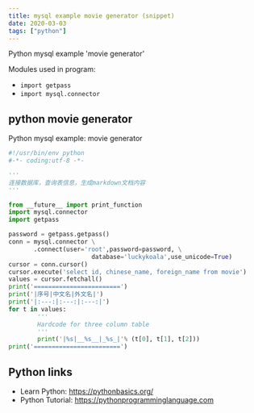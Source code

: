 ```yaml
---
title: mysql example movie generator (snippet)
date: 2020-03-03
tags: ["python"]
---
```

Python mysql example 'movie generator'


Modules used in program: 
* `import getpass`
* `import mysql.connector`

## python movie generator

Python mysql example: movie generator

```python
#!/usr/bin/env python
#-*- coding:utf-8 -*-

'''
连接数据库，查询表信息，生成markdown文档内容
'''

from __future__ import print_function
import mysql.connector
import getpass

password = getpass.getpass()
conn = mysql.connector \
       .connect(user='root',password=password, \
                       database='luckykoala',use_unicode=True)
cursor = conn.cursor()
cursor.execute('select id, chinese_name, foreign_name from movie')
values = cursor.fetchall()
print('========================')
print('|序号|中文名|外文名|')
print('|:---:|:---:|:---:|')
for t in values:
        '''
        Hardcode for three column table
        '''
        print('|%s|__%s__|_%s_|'% (t[0], t[1], t[2]))
print('========================')

```

## Python links

- Learn Python: https://pythonbasics.org/
- Python Tutorial: https://pythonprogramminglanguage.com
